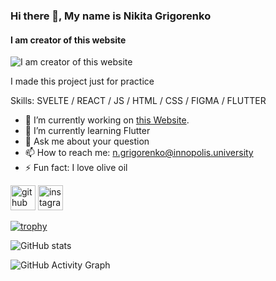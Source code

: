 ### Hi there 👋, My name is Nikita Grigorenko

#### I am creator of this website

![I am creator of this website](https://mirpozitiva.ru/wp-content/uploads/2019/11/1472042868_26.jpg)

I made this project just for practice

Skills: SVELTE / REACT / JS / HTML / CSS / FIGMA / FLUTTER

- 🔭 I’m currently working on [this Website](https://nikitagrigorenko.github.io/).
- 🌱 I’m currently learning Flutter
- 💬 Ask me about your question
- 📫 How to reach me: n.grigorenko@innopolis.university
- ⚡ Fun fact: I love olive oil

[<img src='https://cdn.jsdelivr.net/npm/simple-icons@3.0.1/icons/github.svg' alt='github' height='40'>](https://github.com/NikitaGrigorenko) [<img src='https://cdn.jsdelivr.net/npm/simple-icons@3.0.1/icons/instagram.svg' alt='instagram' height='40'>](https://www.instagram.com/n1kgrigorenko/)

[![trophy](https://github-profile-trophy.vercel.app/?username=NikitaGrigorenko)](https://github.com/ryo-ma/github-profile-trophy)

![GitHub stats](https://github-readme-stats.vercel.app/api?username=NikitaGrigorenko&show_icons=true)

![GitHub Activity Graph](https://activity-graph.herokuapp.com/graph?username=NikitaGrigorenko)
